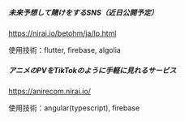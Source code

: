 ##### 未来予想して賭けをするSNS（近日公開予定）
https://nirai.io/betohm/ja/lp.html

使用技術：flutter, firebase, algolia

##### アニメのPVをTikTokのように手軽に見れるサービス
https://anirecom.nirai.io/

使用技術：angular(typescript), firebase
